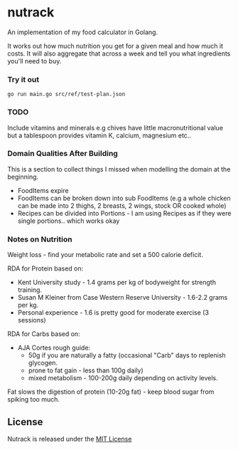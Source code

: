 # nutrack

An implementation of my food calculator in Golang.

It works out how much nutrition you get for a given meal and how much it costs.
It will also aggregate that across a week and tell you what ingredients you'll
need to buy.

### Try it out

`go run main.go src/ref/test-plan.json`

### TODO

Include vitamins and minerals e.g chives have little macronutritional value but
a tablespoon provides vitamin K, calcium, magnesium etc..

### Domain Qualities After Building

This is a section to collect things I missed when modelling the domain at the
beginning.

- FoodItems expire
- FoodItems can be broken down into sub FoodItems (e.g a whole chicken can be
  made into 2 thighs, 2 breasts, 2 wings, stock OR cooked whole)
- Recipes can be divided into Portions - I am using Recipes as if they were
  single portions.. which works okay

### Notes on Nutrition

Weight loss - find your metabolic rate and set a 500 calorie deficit.

RDA for Protein based on:
  - Kent University study - 1.4 grams per kg of bodyweight for strength training.
  - Susan M Kleiner from Case Western Reserve University - 1.6-2.2 grams per kg.
  - Personal experience - 1.6 is pretty good for moderate exercise (3 sessions)

RDA for Carbs based on:
  - AJA Cortes rough guide:
    - 50g if you are naturally a fatty (occasional "Carb" days to replenish
      glycogen.
    - prone to fat gain - less than 100g daily)
    - mixed metabolism - 100-200g daily depending on activity levels.

Fat slows the digestion of protein (10-20g fat) - keep blood sugar from spiking
too much.

## License
Nutrack is released under the [MIT License](https://opensource.org/licenses/MIT)

